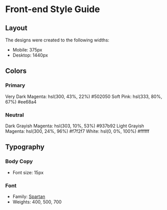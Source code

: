 # Front-end Style Guide

## Layout

The designs were created to the following widths:

- Mobile: 375px
- Desktop: 1440px

## Colors

### Primary

Very Dark Magenta: hsl(300, 43%, 22%) 	#502050
Soft Pink: hsl(333, 80%, 67%) #ee68a4

### Neutral

Dark Grayish Magenta: hsl(303, 10%, 53%) 	#937b92
Light Grayish Magenta: hsl(300, 24%, 96%) 	#f7f2f7
White: hsl(0, 0%, 100%) 	#ffffff

## Typography

### Body Copy

- Font size: 15px

### Font

- Family: [Spartan](https://fonts.google.com/specimen/Spartan)
- Weights: 400, 500, 700
